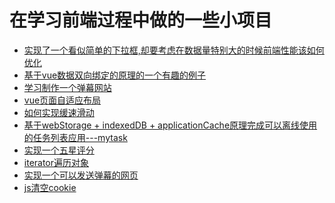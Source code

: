 在学习前端过程中做的一些小项目
===
* [实现了一个看似简单的下拉框,却要考虑在数据量特别大的时候前端性能该如何优化](https://github.com/hux1ao/-/tree/master/%E7%AC%94%E8%AF%95-%E4%B8%8B%E6%8B%89%E6%A1%86)
* [基于vue数据双向绑定的原理的一个有趣的例子](https://github.com/hux1ao/Front-end/tree/master/vue%E5%8E%9F%E7%90%86/vue%E6%95%B0%E6%8D%AE%E5%8F%8C%E5%90%91%E7%BB%91%E5%AE%9A%E5%8E%9F%E7%90%86%E5%AE%9E%E4%BE%8B)
* [学习制作一个弹幕网站](https://github.com/hux1ao/-/blob/master/danmu.html)
* [vue页面自适应布局](https://github.com/hux1ao/Front-end/blob/master/vue%E6%95%B4%E9%A1%B5%E9%AB%98%E5%BA%A6%E8%87%AA%E9%80%82%E5%BA%94/%E6%95%B4%E9%A1%B5%E9%AB%98%E5%BA%A6%E8%87%AA%E9%80%82%E5%BA%94.vue)
* [如何实现缓速滑动](https://github.com/hux1ao/Front-end/blob/master/%E7%BC%93%E9%80%9F%E6%BB%91%E5%8A%A8/%E7%BC%93%E9%80%9F%E6%BB%91%E5%8A%A8.html)
* [基于webStorage + indexedDB + applicationCache原理完成可以离线使用的任务列表应用---mytask](https://github.com/hux1ao/-/tree/master/mytask)
* [实现一个五星评分](https://github.com/hux1ao/Front-end/blob/master/%E8%AF%84%E6%98%9F/star.html)
* [iterator遍历对象](https://github.com/hux1ao/Front-end/blob/master/iterator%E9%81%8D%E5%8E%86%E5%AF%B9%E8%B1%A1/%E9%81%8D%E5%8E%86%E5%AF%B9%E8%B1%A1.html)
* [实现一个可以发送弹幕的网页](https://github.com/hux1ao/Front-end/blob/master/%E5%BC%B9%E5%B9%95/danmu.html)
* [js清空cookie](https://github.com/hux1ao/Front-end/blob/master/js%E6%B8%85%E7%A9%BAcookie/index.js)